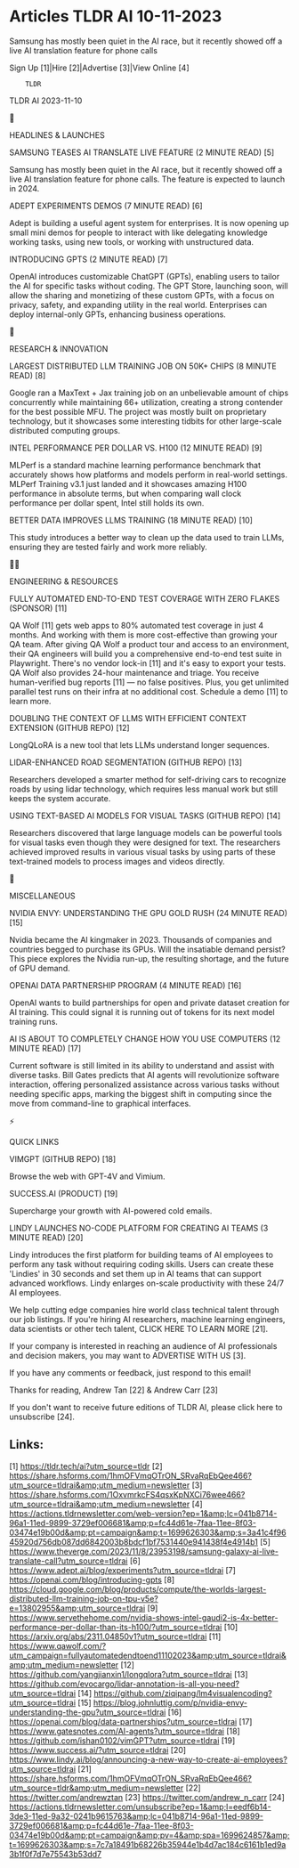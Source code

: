 # Articles TLDR AI 10-11-2023

Samsung has mostly been quiet in the AI race, but it recently showed
off a live AI translation feature for phone calls  

Sign Up [1]|Hire [2]|Advertise [3]|View Online [4] 

		TLDR 

TLDR AI 2023-11-10

🚀 

HEADLINES & LAUNCHES

 SAMSUNG TEASES AI TRANSLATE LIVE FEATURE (2 MINUTE READ) [5] 

 Samsung has mostly been quiet in the AI race, but it recently showed
off a live AI translation feature for phone calls. The feature is
expected to launch in 2024. 

 ADEPT EXPERIMENTS DEMOS (7 MINUTE READ) [6] 

 Adept is building a useful agent system for enterprises. It is now
opening up small mini demos for people to interact with like
delegating knowledge working tasks, using new tools, or working with
unstructured data. 

 INTRODUCING GPTS (2 MINUTE READ) [7] 

 OpenAI introduces customizable ChatGPT (GPTs), enabling users to
tailor the AI for specific tasks without coding. The GPT Store,
launching soon, will allow the sharing and monetizing of these custom
GPTs, with a focus on privacy, safety, and expanding utility in the
real world. Enterprises can deploy internal-only GPTs, enhancing
business operations. 

🧠 

RESEARCH & INNOVATION

 LARGEST DISTRIBUTED LLM TRAINING JOB ON 50K+ CHIPS (8 MINUTE READ)
[8] 

 Google ran a MaxText + Jax training job on an unbelievable amount of
chips concurrently while maintaining 66+ utilization, creating a
strong contender for the best possible MFU. The project was mostly
built on proprietary technology, but it showcases some interesting
tidbits for other large-scale distributed computing groups. 

 INTEL PERFORMANCE PER DOLLAR VS. H100 (12 MINUTE READ) [9] 

 MLPerf is a standard machine learning performance benchmark that
accurately shows how platforms and models perform in real-world
settings. MLPerf Training v3.1 just landed and it showcases amazing
H100 performance in absolute terms, but when comparing wall clock
performance per dollar spent, Intel still holds its own. 

 BETTER DATA IMPROVES LLMS TRAINING (18 MINUTE READ) [10] 

 This study introduces a better way to clean up the data used to train
LLMs, ensuring they are tested fairly and work more reliably. 

🧑‍💻 

ENGINEERING & RESOURCES

 FULLY AUTOMATED END-TO-END TEST COVERAGE WITH ZERO FLAKES (SPONSOR)
[11] 

 QA Wolf [11] gets web apps to 80% automated test coverage in just 4
months. And working with them is more cost-effective than growing your
QA team.
After giving QA Wolf a product tour and access to an environment,
their QA engineers will build you a comprehensive end-to-end test
suite in Playwright. There's no vendor lock-in [11] and it's easy to
export your tests. QA Wolf also provides 24-hour maintenance and
triage. You receive human-verified bug reports [11] — no false
positives. Plus, you get unlimited parallel test runs on their infra
at no additional cost. Schedule a demo [11] to learn more.

 DOUBLING THE CONTEXT OF LLMS WITH EFFICIENT CONTEXT EXTENSION (GITHUB
REPO) [12] 

 LongQLoRA is a new tool that lets LLMs understand longer sequences. 

 LIDAR-ENHANCED ROAD SEGMENTATION (GITHUB REPO) [13] 

 Researchers developed a smarter method for self-driving cars to
recognize roads by using lidar technology, which requires less manual
work but still keeps the system accurate. 

 USING TEXT-BASED AI MODELS FOR VISUAL TASKS (GITHUB REPO) [14] 

 Researchers discovered that large language models can be powerful
tools for visual tasks even though they were designed for text. The
researchers achieved improved results in various visual tasks by using
parts of these text-trained models to process images and videos
directly. 

🎁 

MISCELLANEOUS

 NVIDIA ENVY: UNDERSTANDING THE GPU GOLD RUSH (24 MINUTE READ) [15] 

 Nvidia became the AI kingmaker in 2023. Thousands of companies and
countries begged to purchase its GPUs. Will the insatiable demand
persist? This piece explores the Nvidia run-up, the resulting
shortage, and the future of GPU demand. 

 OPENAI DATA PARTNERSHIP PROGRAM (4 MINUTE READ) [16] 

 OpenAI wants to build partnerships for open and private dataset
creation for AI training. This could signal it is running out of
tokens for its next model training runs. 

 AI IS ABOUT TO COMPLETELY CHANGE HOW YOU USE COMPUTERS (12 MINUTE
READ) [17] 

 Current software is still limited in its ability to understand and
assist with diverse tasks. Bill Gates predicts that AI agents will
revolutionize software interaction, offering personalized assistance
across various tasks without needing specific apps, marking the
biggest shift in computing since the move from command-line to
graphical interfaces. 

⚡ 

QUICK LINKS

 VIMGPT (GITHUB REPO) [18] 

 Browse the web with GPT-4V and Vimium. 

 SUCCESS.AI (PRODUCT) [19] 

 Supercharge your growth with AI-powered cold emails. 

 LINDY LAUNCHES NO-CODE PLATFORM FOR CREATING AI TEAMS (3 MINUTE READ)
[20] 

 Lindy introduces the first platform for building teams of AI
employees to perform any task without requiring coding skills. Users
can create these 'Lindies' in 30 seconds and set them up in AI teams
that can support advanced workflows. Lindy enlarges on-scale
productivity with these 24/7 AI employees. 

 We help cutting edge companies hire world class technical talent
through our job listings. If you're hiring AI researchers, machine
learning engineers, data scientists or other tech talent, CLICK HERE
TO LEARN MORE [21]. 

If your company is interested in reaching an audience of AI
professionals and decision makers, you may want to ADVERTISE WITH US
[3]. 

If you have any comments or feedback, just respond to this email! 

Thanks for reading, 
Andrew Tan [22] & Andrew Carr [23] 

If you don't want to receive future editions of TLDR AI, please click
here to unsubscribe [24]. 

 

Links:
------
[1] https://tldr.tech/ai?utm_source=tldr
[2] https://share.hsforms.com/1hmOFVmqOTrON_SRvaRqEbQee466?utm_source=tldrai&amp;utm_medium=newsletter
[3] https://share.hsforms.com/1OxvmrkcFS4qsxKpNXCi76wee466?utm_source=tldrai&amp;utm_medium=newsletter
[4] https://actions.tldrnewsletter.com/web-version?ep=1&amp;lc=041b8714-96a1-11ed-9899-3729ef006681&amp;p=fc44d61e-7faa-11ee-8f03-03474e19b00d&amp;pt=campaign&amp;t=1699626303&amp;s=3a41c4f9645920d756db087dd6842003b8bdcf1bf7531440e941438f4e4914b1
[5] https://www.theverge.com/2023/11/8/23953198/samsung-galaxy-ai-live-translate-call?utm_source=tldrai
[6] https://www.adept.ai/blog/experiments?utm_source=tldrai
[7] https://openai.com/blog/introducing-gpts
[8] https://cloud.google.com/blog/products/compute/the-worlds-largest-distributed-llm-training-job-on-tpu-v5e?e=13802955&amp;utm_source=tldrai
[9] https://www.servethehome.com/nvidia-shows-intel-gaudi2-is-4x-better-performance-per-dollar-than-its-h100/?utm_source=tldrai
[10] https://arxiv.org/abs/2311.04850v1?utm_source=tldrai
[11] https://www.qawolf.com/?utm_campaign=fullyautomatedendtoend11102023&amp;utm_source=tldrai&amp;utm_medium=newsletter
[12] https://github.com/yangjianxin1/longqlora?utm_source=tldrai
[13] https://github.com/evocargo/lidar-annotation-is-all-you-need?utm_source=tldrai
[14] https://github.com/ziqipang/lm4visualencoding?utm_source=tldrai
[15] https://blog.johnluttig.com/p/nvidia-envy-understanding-the-gpu?utm_source=tldrai
[16] https://openai.com/blog/data-partnerships?utm_source=tldrai
[17] https://www.gatesnotes.com/AI-agents?utm_source=tldrai
[18] https://github.com/ishan0102/vimGPT?utm_source=tldrai
[19] https://www.success.ai/?utm_source=tldrai
[20] https://www.lindy.ai/blog/announcing-a-new-way-to-create-ai-employees?utm_source=tldrai
[21] https://share.hsforms.com/1hmOFVmqOTrON_SRvaRqEbQee466?utm_source=tldr&amp;utm_medium=newsletter
[22] https://twitter.com/andrewztan
[23] https://twitter.com/andrew_n_carr
[24] https://actions.tldrnewsletter.com/unsubscribe?ep=1&amp;l=eedf6b14-3de3-11ed-9a32-0241b9615763&amp;lc=041b8714-96a1-11ed-9899-3729ef006681&amp;p=fc44d61e-7faa-11ee-8f03-03474e19b00d&amp;pt=campaign&amp;pv=4&amp;spa=1699624857&amp;t=1699626303&amp;s=7c7a18491b68226b35944e1b4d7ac184c6161b1ed9a3b1f0f7d7e75543b53dd7